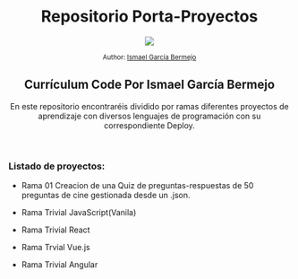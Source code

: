 <div align="center">
  <h1> Repositorio Porta-Proyectos</h1>
  <a class="header-badge" target="_blank" href="https://www.linkedin.com/in/ismael-garc%C3%ADa-bermejo/">
  <img src="https://img.shields.io/badge/style--5eba00.svg?label=LinkedIn&logo=linkedin&style=social">
  </a>
  
  <sub>Author:
  <a href="https://www.linkedin.com/in/ismael-garc%C3%ADa-bermejo/" target="_blank">Ismael García Bermejo</a><br>
  </sub>
</div>
<div align="center">
 <h2>Currículum Code Por Ismael García Bermejo</h2>
</div>
<div align="center">
<p>En este repositorio encontraréis dividido por ramas diferentes proyectos de aprendizaje con diversos lenguajes de programación con su correspondiente Deploy.</p>
</div>
</br>

### Listado de proyectos:

- Rama 01
Creacion de una Quiz de preguntas-respuestas de 50 preguntas de cine gestionada desde un .json.

- Rama Trivial JavaScript(Vanila)
- Rama Trivial React
- Rama Trvial Vue.js
- Rama Trivial Angular

